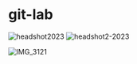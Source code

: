 # git-lab

![headshot2023](https://user-images.githubusercontent.com/102608394/236050095-4a49d6b7-fa3d-43c6-89f0-50b14636a1f7.jpeg)
![headshot2-2023](https://user-images.githubusercontent.com/102608394/236051395-d38bd525-cf39-4dd1-95de-0df2d4c09e3a.jpeg)


![IMG_3121](https://github.com/salasousi/git-github-and-terminal/assets/102608394/d8c81a9c-07ed-40a0-b579-591bf48c91b8)


